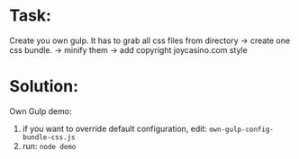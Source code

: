 Task:
=====
Create you own gulp. It has to grab all css files from directory -> create one css bundle. -> minify them -> add copyright joycasino.com style

Solution:
=========
Own Gulp demo:
1. if you want to override default configuration, edit: `own-gulp-config-bundle-css.js`
2. run: `node demo`